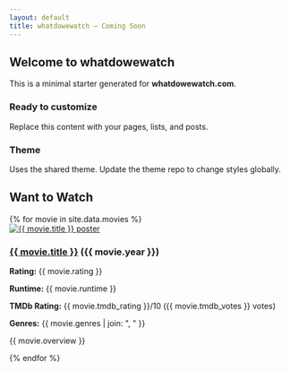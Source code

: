 ```yaml
---
layout: default
title: whatdowewatch — Coming Soon
---
```


<section class="container">
  <h2>Welcome to whatdowewatch</h2>
  <p class="lead">This is a minimal starter generated for <strong>whatdowewatch.com</strong>.</p>

  <div class="grid">
    <article class="card">
      <h3>Ready to customize</h3>
      <p>Replace this content with your pages, lists, and posts.</p>
    </article>
    <article class="card">
      <h3>Theme</h3>
      <p>Uses the shared theme. Update the theme repo to change styles globally.</p>
    </article>
  </div>


<h2>Want to Watch</h2>

<div class="movie-list">
  {% for movie in site.data.movies %}
  <div class="movie-card">
    <a href="{{ movie.imdb_url }}" target="_blank" rel="noopener">
      <img src="https://image.tmdb.org/t/p/w342{{ movie.poster_path }}" alt="{{ movie.title }} poster" />
    </a>
    <div class="movie-info">
      <h3><a href="{{ movie.imdb_url }}" target="_blank">{{ movie.title }}</a> ({{ movie.year }})</h3>
      <p><strong>Rating:</strong> {{ movie.rating }}</p>
      <p><strong>Runtime:</strong> {{ movie.runtime }}</p>
      <p><strong>TMDb Rating:</strong> {{ movie.tmdb_rating }}/10 ({{ movie.tmdb_votes }} votes)</p>
      <p><strong>Genres:</strong> {{ movie.genres | join: ", " }}</p>
      <p>{{ movie.overview }}</p>
    </div>
  </div>
  {% endfor %}
</div>




</section>
